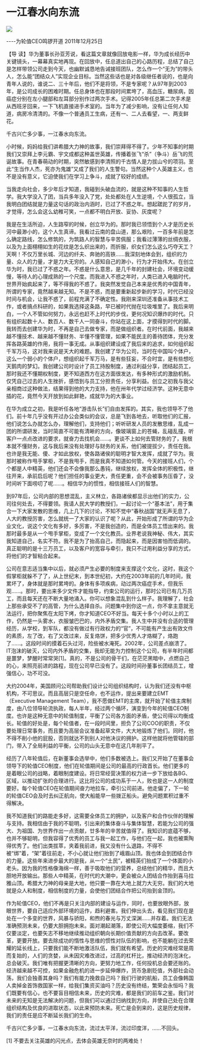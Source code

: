 # 一江春水向东流
<img class="pv" src="https://api.visitor.plantree.me/visitor-badge/pv?namespace=plantree.me&key=renzhengfei-speeches/./docs/speeches/2011/12/一江春水向东流.md">


----为轮值CEO鸣锣开道
2011年12月25日



【导  读】华为董事长孙亚芳说，看这篇文章就像回放电影一样，华为成长经历中关键镜头，一幕幕真实地再现。在回放中，任总道出自己的心路历程，总结了自己是怎样带领公司走到今天，也幽默诚恳地告诫接班团队，怎么作一个“无为”的带头人，怎么能“团结众人”实现企业目标。当然这些话也是对各级继任者说的，也是向青年人说的，谁说二、三十年后，他们不是将领，不是专家呢？从97年到2003年，是公司成长的困难时期。任总身体也在那段时间累垮了，高血压，糖尿病，因癌症分别在左小腿部和左耳部分别作过两次手术。记得2005年任总第二次手术是从西班牙回来，一下飞机直接进手术室的。当年为了减少影响，没有让任何人知道，病房冷清清的。不像一个普通员工生病，还有一、二人去看望，一、两支鲜花。



千古兴亡多少事，一江春水向东流。

小时候，妈妈给我们讲希腊大力神的故事，我们崇拜得不得了。少年不知事的时期我们又崇拜上李元霸、宇文成都这种盖世英雄，传播着张飞“杀”（争斗）岳飞的荒诞故事。在青春萌动的时期，突然敏感到李清照的千古情人是力拔山兮的项羽。至此“生当作人杰，死亦为鬼雄”又成了我们的人生警句。当然这种个人英雄主义，也不是没有意义，它迫使我们在学习上争斗，成就了较好的成绩。

当我走向社会，多少年后才知道，我碰到头破血流的，就是这种不知事的人生哲学。我大学没入了团，当兵多年没入了党，处处都处在人生逆境，个人很孤立，当我明白团结就是力量这句话的政治内涵时，已过了不惑之年。想起蹉跎了的岁月，才觉得，怎么会这么幼稚可笑，一点都不明白开放、妥协、灰度呢？

我是在生活所迫，人生路窄的时候，创立华为的。那时我已领悟到个人才是历史长河中最渺小的，这个人生真谛。我看过云南的盘山道，那么艰险，一百多年前是怎么确定路线，怎么修筑的，为筑路人的智慧与辛苦佩服；我看过薄薄的丝绸衣服，以及为上面栩栩如生的花纹是怎么织出来的，而折服，织女们怎么这么巧夺天工？天啊！不仅万里长城、河边的纤夫、奔驰的高铁……我深刻地体会到，组织的力量、众人的力量，才是力大无穷的。人感知自己的渺小，行为才开始伟大。在创立华为时，我已过了不惑之年。不惑是什么意思，是几千年的封建社会，环境变动缓慢，等待人的心理成熟的一个尺度。而我进入不惑之年时，人类已进入电脑时代，世界开始疯起来了，等不得我的不惑了。我突然发觉自己本来是优秀的中国青年，所谓的专家，竟然越来越无知。不是不惑，而是要重新起步新的学习，时代已经没时间与机会，让我不惑了，前程充满了不确定性。我刚来深圳还准备从事技术工作，或者搞点科研的，如果我选择这条路，早已被时代抛在垃圾堆里了。我后来明白，一个人不管如何努力，永远也赶不上时代的步伐，更何况知识爆炸的时代。只有组织起数十人、数百人、数千人一同奋斗，你站在这上面，才摸得到时代的脚。我转而去创建华为时，不再是自己去做专家，而是做组织者。在时代前面，我越来越不懂技术、越来越不懂财务、半懂不懂管理，如果不能民主的善待团体，充分发挥各路英雄的作用，我将一事无成。从事组织建设成了我后来的追求，如何组织起千军万马，这对我来说是天大的难题。我创建了华为公司，当时在中国叫个体户，这么一个弱小的个体户，想组织起千军万马，是有些狂妄，不合时宜，是有些想吃天鹅肉的梦幻。我创建公司时设计了员工持股制度，通过利益分享，团结起员工，那时我还不懂期权制度，更不知道西方在这方面很发达，有多种形式的激励机制。仅凭自己过去的人生挫折，感悟到与员工分担责任，分享利益。创立之初我与我父亲相商过这种做法，结果得到他的大力支持，他在卅年代学过经济学。这种无意中插的花，竟然今天开放到如此鲜艳，成就华为的大事业。

在华为成立之初，我是听任各地“游击队长”们自由发挥的。其实，我也领导不了他们。前十年几乎没有开过办公会类似的会议，总是飞到各地去，听取他们的汇报，他们说怎么办就怎么办，理解他们，支持他们；听听研发人员的发散思维，乱成一团的所谓研发，当时简直不可能有清晰的方向，像玻璃窗上的苍蝇，乱碰乱撞，听客户一点点改进的要求，就奋力去找机会......。更谈不上如何去管财务的了，我根本就不懂财务，这与我后来没有处理好与财务的关系，他们被提拔少，责任在我。也许是我无能、傻、才如此放权，使各路诸侯的聪明才智大发挥，成就了华为。我那时被称作甩手掌柜，不是我甩手，而是我真不知道如何管。今天的接班人们，个个都是人中精英，他们还会不会像我那么愚钝，继续放权，发挥全体的积极性，继往开来，承前启后呢？他们担任的事业更大，责任更重，会不会被事务压昏了，没时间听下面唠叨了呢……。相信华为的惯性，相信接班人们的智慧。

到97年后，公司内部的思想混乱，主义林立，各路诸侯都显示出他们的实力，公司往何处去，不得要领。我请人民大学的教授们，一起讨论一个“基本法”，用于集合一下大家发散的思维，几上几下的讨论，不知不觉中“春秋战国”就无声无息了，人大的教授厉害，怎么就统一了大家的认识了呢？从此，开始形成了所谓的华为企业文化，说这个文化有多好，多厉害，不是我创造的，而是全体员工悟出来的。我那时最多是从一个甩手掌柜，变成了一个文化教员。业界老说我神秘、伟大，其实我知道自己，名实不符。我不是为了抬高自己，而隐起来，而是因害怕而低调的。真正聪明的是十三万员工，以及客户的宽容与牵引，我只不过用利益分享的方式，将他们的才智粘合起来。

公司在意志适当集中以后，就必须产生必要的制度来支撑这个文化，这时，我这个假掌柜就躲不了了，从上世纪末，到本世纪初，大约在2003年前的几年时间，我累坏了，身体就是那时累垮的。身体有多项疾病，动过两次癌症手术，但我乐观……。那时，要出来多少文件才能指导，约束公司的运行，那时公司已有几万员工，而且每天还在不断大量地涌入。你可以想象混乱到什么样子。我理解了，社会上那些承受不了的高管，为什么选择自杀。问题集中到你这一点，你不拿主意就无法运行，把你聚焦在太阳下烤，你才知道CEO不好当。每天十多个小时以上的工作，仍然是一头雾水，衣服皱巴巴的，内外矛盾交集。我人生中并没有合适的管理经历，从学校，到军队，都没有做过有行政权力的“官”，不可能有产生出有效文件的素质，左了改，右了又改过来，反复烙饼，把多少优秀人才烙糊了，烙跑了……。这段时间的摸着石头过河，险些被水淹死。2002年，公司差点崩溃了。IT泡沫的破灭，公司内外矛盾的交集，我却无能为力控制这个公司，有半年时间都是噩梦，梦醒时常常哭[1]。真的，不是公司的骨干们，在茫茫黑暗中，点燃自己的心，来照亮前进的路程，现在公司早已没有了。这段时间孙董事长团结员工，增强信心，功不可没。

大约2004年，美国顾问公司帮助我们设计公司组织结构时，认为我们还没有中枢机构，不可思议。而且高层只是空任命，也不运作，提出来要建立EMT（Executive Management Team），我不愿做EMT的主席，就开始了轮值主席制度，由八位领导轮流执政，每人半年，经过两个循环，演变到今年的轮值CEO制度。也许是这种无意中的轮值制度，平衡了公司各方面的矛盾，使公司得以均衡成长。轮值的好处是，每个轮值者，在一段时间里，担负了公司COO的职责，不仅要处理日常事务，而且要为高层会议准备起草文件，大大地锻炼了他们。同时，他不得不削小他的屁股，否则就达不到别人对他决议的拥护。这样他就将他管辖的部门，带入了全局利益的平衡，公司的山头无意中在这几年削平了。

经历了八年轮值后，在新董事会选举中，他们多数被选上。我们又开始了在董事会领导下的轮值CEO制度，他们在轮值期间是公司的最高的行政首长。他们更多的是着眼公司的战略，着眼制度建设。将日常经营决策的权力进一步下放给各BG、区域，以推动扩张的合理进行。这比将公司的成功系于一人，败也是这一人的制度要好。每个轮值CEO在轮值期间奋力地拉车，牵引公司前进。他走偏了，下一轮的轮值CEO会及时去纠正航向，使大船能早一些拨正船头。避免问题累积过重不得解决。

我不知道我们的路能走多好，这需要全体员工的拥护，以及客户和合作伙伴的理解与支持。我相信由于我的不聪明，引出来的集体奋斗与集体智慧，若能为公司的强大、为祖国、为世界作出一点贡献，廿多年的辛苦就值得了。我知识的底蕴不够，也并不够聪明，但我容得了优秀的员工与我一起工作，与他们在一起，我也被熏陶得优秀了。他们出类拔萃，夹着我前进，我又没有什么退路，不得不被“绑”着，“架”着往前走，不小心就让他们抬到了峨眉山顶。我也体会到团结合作的力量。这些年来进步最大的是我，从一个“土民”，被精英们抬成了一个体面的小老头。因为我的性格像海绵一样，善于吸取他们的营养，总结他们的精华，而且大胆地开放输出。那些人中精英，在时代的大潮中，更会被众人团结合作抬到喜马拉雅山顶。希腊大力神的母亲是大地，他只要一靠在大地上就力大无穷。我们的大地就是众人和制度，相信制度的力量，会使他们团结合作把公司抬到金顶的。

作为轮值CEO，他们不再是只关注内部的建设与运作，同时，也要放眼外部，放眼世界，要自己适应外部环境的运作，趋利避害。我们伸出头去，看见我们现在是处在一个多变的世界，风暴与骄阳，和煦的春光与万丈深渊……并存着。我们无法准确预测未来，仍要大胆拥抱未来。面对潮起潮落，即使公司大幅度萎缩，我们不仅要淡定，也要矢志不移地继续推动组织朝向长期价值贡献的方向去改革。要改革，更要开放。要去除成功的惰性与思维的惯性对队伍的影响，也不能躺在过去荣耀的延长线上，只要我们能不断地激活队伍，我们就有希望。历史的灾难经常是周而复始的，人们的贪婪，从未因灾难改进过，过高的杠杆比，推动经济的泡沫化，总会破灭。我们唯有把握更清晰的方向，更努力地工作，任何投机总会要还账的。经济越来越不可控，如果金融危机的进一步延伸爆炸，货币急剧贬值，外部社会动荡，我们会独善其身吗？我们有能力挽救自己吗？我们行驶的航船，员工会像韩国人卖掉金首饰救国家一样，给我们集资买油吗？历史没有终结，繁荣会永恒吗？我们既要有信心，也不要盲目相信未来，历史的灾难，都是我们的前车之鉴。我们对未来的无知是无法解决的问题，但我们可以通过归纳找到方向，并使自己处在合理组织结构及优良的进取状态，以此来预防未来。死亡是会到来的，这是历史规律，我们的责任是应不断延长我们的生命。

千古兴亡多少事，一江春水向东流，流过太平洋，流过印度洋，……不回头。


[1] 不要去关注英雄的闪光点，去体会英雄无奈时的两难处！
